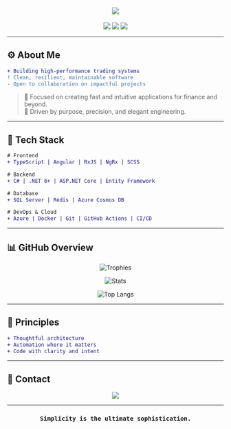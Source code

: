 
<h1 align="center">
  <img src="https://readme-typing-svg.demolab.com/?lines=MateusMo;Software+Engineer;Angular+.NET+Specialist;Minimal+Tech+Craftsmanship" />
</h1>

<p align="center">
  <img src="https://img.shields.io/badge/-Software%20Engineer-1a1a1a?style=for-the-badge&logo=github&logoColor=white" />
  <img src="https://img.shields.io/badge/-Financial%20Markets-2c2c2c?style=for-the-badge&logo=bitcoin&logoColor=white" />
  <img src="https://img.shields.io/badge/-Angular%20/.NET%20Specialist-343a40?style=for-the-badge&logo=angular&logoColor=white" />
</p>

---

## ⚙️ About Me

```diff
+ Building high-performance trading systems
! Clean, resilient, maintainable software
- Open to collaboration on impactful projects
```

> 🧠 Focused on creating fast and intuitive applications for finance and beyond.  
> 🎯 Driven by purpose, precision, and elegant engineering.

---

## 🧩 Tech Stack

```diff
# Frontend
+ TypeScript | Angular | RxJS | NgRx | SCSS

# Backend
+ C# | .NET 6+ | ASP.NET Core | Entity Framework

# Database
+ SQL Server | Redis | Azure Cosmos DB

# DevOps & Cloud
+ Azure | Docker | Git | GitHub Actions | CI/CD
```

---

## 📊 GitHub Overview

<div align="center">

![Trophies](https://github-profile-trophy.vercel.app/?username=MateusMo&theme=onedark&column=6&margin-w=5)

![Stats](https://github-readme-stats.vercel.app/api?username=MateusMo&show_icons=true&theme=dark&count_private=true&include_all_commits=true)

![Top Langs](https://github-readme-stats.vercel.app/api/top-langs/?username=MateusMo&layout=compact&theme=dark&langs_count=6)

</div>

---

## 🧠 Principles

```diff
+ Thoughtful architecture
+ Automation where it matters
+ Code with clarity and intent
```

---

## 📡 Contact

<p align="center">
  <a href="https://www.linkedin.com/in/mateus-marques-oliveira/">
    <img src="https://img.shields.io/badge/-LinkedIn-0A66C2?style=for-the-badge&logo=linkedin&logoColor=white" />
  </a>
</p>

---

<h3 align="center"><code>Simplicity is the ultimate sophistication.</code></h3>

